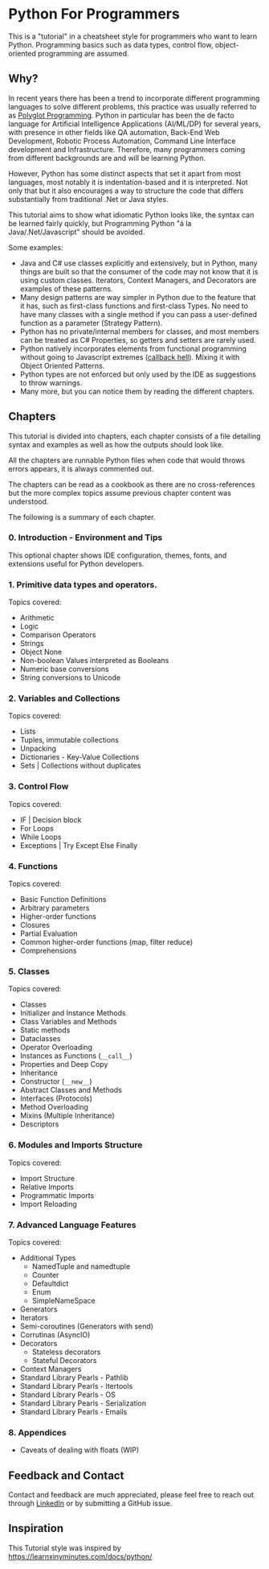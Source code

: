 # Python For Programmers

This is a "tutorial" in a cheatsheet style for programmers who want to learn
Python. Programming basics such as data types, control flow, object-oriented
programming are assumed.

## Why?

In recent years there has been a trend to incorporate different programming
languages to solve different problems, this practice was usually referred to as
[Polyglot
Programming](https://www.thoughtworks.com/radar/techniques/polyglot-programming).
Python in particular has been the de facto language for Artificial Intelligence
Applications (AI/ML/DP) for several years, with presence in other fields like QA
automation, Back-End Web Development, Robotic Process Automation, Command Line
Interface development and Infrastructure. Therefore, many programmers coming
from different backgrounds are and will be learning Python.

However, Python has some distinct aspects that set it apart from most languages,
most notably it is indentation-based and it is interpreted. Not only that but it
also encourages a way to structure the code that differs substantially from
traditional .Net or Java styles.

This tutorial aims to show what idiomatic Python looks like, the syntax
can be learned fairly quickly, but Programming Python "á la Java/.Net/Javascript"
should be avoided.

Some examples:
- Java and C# use classes explicitly and extensively, but in Python, many things
  are built so that the consumer of the code may not know that it is using
  custom classes. Iterators, Context Managers, and Decorators are examples of
  these patterns.
- Many design patterns are way simpler in Python due to the feature that it has,
  such as first-class functions and first-class Types. No need to have many
  classes with a single method if you can pass a user-defined function as a
  parameter (Strategy Pattern).
- Python has no private/internal members for classes, and most members can be
  treated as C# Properties, so getters and setters are rarely used.
- Python natively incorporates elements from functional programming without
  going to Javascript extremes ([callback
  hell](https://en.wiktionary.org/wiki/callback_hell)). Mixing it with Object
  Oriented Patterns.
- Python types are not enforced but only used by the IDE as suggestions to throw
  warnings.
- Many more, but you can notice them by reading the different chapters.

## Chapters

This tutorial is divided into chapters, each chapter consists of a file
detailing syntax and examples as well as how the outputs should look like.

All the chapters are runnable Python files when code that would throws errors
appears, it is always commented out.

The chapters can be read as a cookbook as there are no cross-references but the
more complex topics assume previous chapter content was understood.

The following is a summary of each chapter.

### 0. Introduction - Environment and Tips

This optional chapter shows IDE configuration, themes, fonts, and extensions
useful for Python developers.

### 1. Primitive data types and operators.

Topics covered:

- Arithmetic
- Logic
- Comparison Operators
- Strings
- Object None
- Non-boolean Values interpreted as Booleans
- Numeric base conversions
- String conversions to Unicode

### 2. Variables and Collections

Topics covered:

- Lists
- Tuples, immutable collections
- Unpacking
- Dictionaries - Key-Value Collections
- Sets | Collections without duplicates

### 3. Control Flow

Topics covered:

- IF | Decision block
- For Loops
- While Loops
- Exceptions | Try Except Else Finally

### 4. Functions

Topics covered:

- Basic Function Definitions
- Arbitrary parameters
- Higher-order functions
- Closures
- Partial Evaluation
- Common higher-order functions (map, filter reduce)
- Comprehensions

### 5. Classes

Topics covered:

- Classes
- Initializer and Instance Methods
- Class Variables and Methods
- Static methods
- Dataclasses
- Operator Overloading
- Instances as Functions (`__call__`)
- Properties and Deep Copy
- Inheritance
- Constructor (`__new__`)
- Abstract Classes and Methods
- Interfaces (Protocols)
- Method Overloading
- Mixins (Multiple Inheritance)
- Descriptors

### 6. Modules and Imports Structure

Topics covered:

- Import Structure
- Relative Imports
- Programmatic Imports
- Import Reloading

### 7. Advanced Language Features

Topics covered:

- Additional Types
    - NamedTuple and namedtuple
    - Counter
    - Defaultdict
    - Enum
    - SimpleNameSpace
- Generators
- Iterators
- Semi-coroutines (Generators with send)
- Corrutinas (AsyncIO)
- Decorators
    - Stateless decorators
    - Stateful Decorators
- Context Managers
- Standard Library Pearls - Pathlib
- Standard Library Pearls - Itertools
- Standard Library Pearls - OS
- Standard Library Pearls - Serialization
- Standard Library Pearls - Emails

### 8. Appendices

- Caveats of dealing with floats (WIP)


## Feedback and Contact

Contact and feedback are much appreciated, please feel free to reach out through
[LinkedIn](https://www.linkedin.com/in/ezequielcastano/) or by submitting a
GitHub issue.

## Inspiration

This Tutorial style was inspired by https://learnxinyminutes.com/docs/python/
